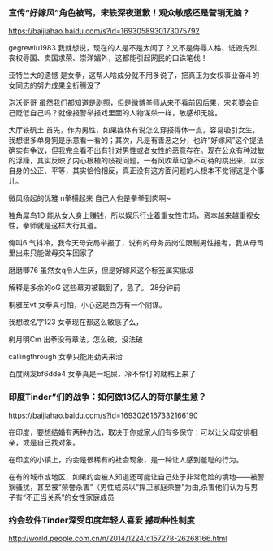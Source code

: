 ### 宣传“好嫁风”角色被骂，宋轶深夜道歉！观众敏感还是营销无脑？
https://baijiahao.baidu.com/s?id=1693058930173075792

gegrewlu1983
我就想说，现在的人是不是太闲了？又不是侮辱人格、诋毁先烈、丧权辱国、卖国求荣、崇洋媚外，这都能引起网民的口诛笔伐！

亚特兰大的遗憾
是女拳，这帮人啥成分就不用多说了，把真正为女权事业奋斗的女同志的努力成果全折腾没了

泡沃哥哥
虽然我们都知道是剧照，但是微博拳师从来不看前因后果，宋老婆会自己贬低自己吗？就像报警举报戏里面的人物谋杀一样，敏感却无脑。

大厅铁矾土
首先，作为男性，如果媒体有说怎么穿搭得体一点，容易吸引女生，我想很多单身狗是乐意看一看的；其次，凡是有善恶之分，也许“好嫁风”这个提法确实有争议，但我完全看不出有针对男性或者女性的恶意存在。现在公众有种过敏的浮躁，其实反映了内心根植的歧视问题，一有风吹草动急不可待的跳出来，以示自身的公正、平等，其实恰恰相反，真正没有这方面问题的人根本不觉得这是个事儿。

微风扬起的优雅
n拳横起来 自己人也是拳拳到肉啊~

独角犀鸟1D
能从女人身上赚钱，所以娱乐行业着重女性市场，资本越来越重视女性，拳师就是这样大行其道。

俺叫6
气抖冷，我今天母安局举报了，说有的母务员岗位限制男性报考，我从母司里出来只能做母交车回家了

磨磨唧76
虽然女q令人生厌，但是好嫁风这个标签属实低级

解释是多余的oG
这些幕刃被戳到了，急了。
28分钟前

桐雅苼vt
女拳真可怕，小心这是西方有一个阴谋。

我想改名字123
女拳现在都这么敏感了么，

树月明Cm
出拳没有章法，怎么破，没法破

callingthrough
女拳只能用劲夫来治

百度网友bf6dde4
女拳真是一坨屎，冷不伶仃的就粘上来了

### 印度Tinder”们的战争：如何做13亿人的荷尔蒙生意？
https://baijiahao.baidu.com/s?id=1693026167332166190

在印度，要想结婚有两种办法，取决于你或家人们有多保守：可以让父母安排相亲，或是自己找对象。

在印度的小镇上，约会是很稀有的社会现象，是一种让人感到羞耻的行为。

在有的城市或地区，如果约会被人知道还可能让自己处于非常危险的境地——被警察骚扰，甚至被“荣誉杀害”（男性成员以“捍卫家庭荣誉”为由,杀害他们认为与男子有“不正当关系”的女性家庭成员

### 约会软件Tinder深受印度年轻人喜爱 撼动种性制度
http://world.people.com.cn/n/2014/1224/c157278-26268166.html
